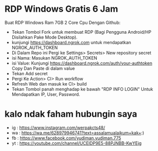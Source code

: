 # RDP Windows Gratis 6 Jam

Buat RDP Windows Ram 7GB 2 Core Cpu Dengan Github:

+ Tekan Tombol Fork untuk membuat RDP (Bagi Pengguna Android/HP Disilahkan Pake Mode Desktop).
+ kunjungi https://dashboard.ngrok.com untuk mendapatkan NGROK_AUTH_TOKEN
+ Di Dalam Repo ini Pergi ke Settings> Secrets> New repository secret
+ isi Nama: Masukan NGROK_AUTH_TOKEN
+ isi Value: Kunjungi https://dashboard.ngrok.com/auth/your-authtoken Copy Dan Paste di dalam value
+ Tekan Add secret
+ Pergi Ke Action> CI> Run workflow
+ Refresh Web dan masuk ke CI> build
+ Tekan Tombol panah menghadap ke bawah "RDP INFO LOGIN" Untuk Mendapatkan IP, User, Password.


# kalo ndak faham hubungin saya
+ ig : https://www.instagram.com/werpakcts48/
+ wa : https://wa.me/628979946741?text=assalamualaikum+kak+:)
+ fb : https://www.facebook.com/yudiman.yudiman.775
+ yt : https://youtube.com/channel/UCElDP9E5-88PJNBB-KwYEjg